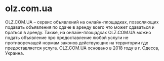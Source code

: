 # olz.com.ua

  OLZ.COM.UA – сервис объявлений на онлайн-площадках, позволяющих подавать объявления по сдаче в аренду всего что может сдаваться и браться в аренду.
  Также, на онлайн-площадках OLZ.COM.UA можно подать объявление про предоставление любой услуги не противоречащей нормам законов действующих на территории где предоставляется услуга.
OLZ.COM.UA основано в 2018 году в г. Одесса, Украина.

